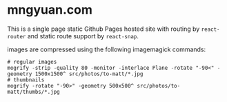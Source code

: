 # mngyuan.com

This is a single page static Github Pages hosted site with routing by `react-router` and static route support by `react-snap`.

images are compressed using the following imagemagick commands:
```
# regular images
mogrify -strip -quality 80 -monitor -interlace Plane -rotate "-90<" -geometry 1500x1500^ src/photos/to-matt/*.jpg
# thumbnails
mogrify -rotate "-90>" -geometry 500x500^ src/photos/to-matt/thumbs/*.jpg
```
